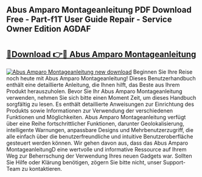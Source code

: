 ## Abus Amparo Montageanleitung PDF Download Free - Part-f1T User Guide Repair - Service Owner Edition AGDAF

# <h2><a href="http://df89tlw.blite.top/?on=Abus+Amparo+Montageanleitung">🔗Download 👉🔴 Abus Amparo Montageanleitung</a></h2>

[![Abus Amparo Montageanleitung new download](https://i.imgur.com/lujVjoI.png)](http://df89tlw.blite.top/?on=Abus+Amparo+Montageanleitung)
Beginnen Sie Ihre Reise noch heute mit Abus Amparo Montageanleitung! Dieses Benutzerhandbuch enthält eine detaillierte Anleitung, die Ihnen hilft, das Beste aus Ihrem Produkt herauszuholen. Bevor Sie Ihr Abus Amparo Montageanleitung verwenden, nehmen Sie sich bitte einen Moment Zeit, um dieses Handbuch sorgfältig zu lesen. Es enthält detaillierte Anweisungen zur Einrichtung des Produkts sowie Informationen zur Verwendung der verschiedenen Funktionen und Möglichkeiten. Abus Amparo Montageanleitung verfügt über eine Reihe fortschrittlicher Funktionen, darunter Geolokalisierung, intelligente Warnungen, anpassbare Designs und Mehrbenutzerzugriff, die alle einfach über die benutzerfreundliche und intuitive Benutzeroberfläche gesteuert werden können. Wir gehen davon aus, dass das Abus Amparo MontageanleitungD eine wertvolle und informative Ressource auf Ihrem Weg zur Beherrschung der Verwendung Ihres neuen Gadgets war. Sollten Sie Hilfe oder Klärung benötigen, zögern Sie bitte nicht, unser Support-Team zu kontaktieren.
